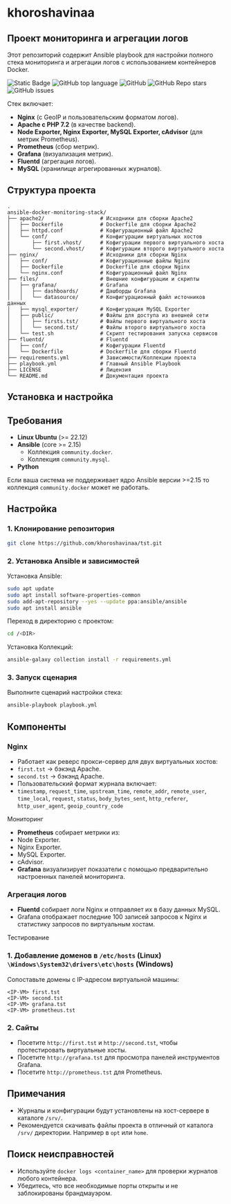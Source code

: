 # khoroshavinaa

## Проект мониторинга и агрегации логов
Этот репозиторий содержит Ansible playbook для настройки полного стека мониторинга и агрегации логов с использованием контейнеров Docker. 

![Static Badge](https://img.shields.io/badge/khoroshavinaa-tst-ansible)
![GitHub top language](https://img.shields.io/github/languages/top/khoroshavinaa/tst)
![GitHub](https://img.shields.io/github/license/khoroshavinaa/tst)
![GitHub Repo stars](https://img.shields.io/github/stars/khoroshavinaa/tst)
![GitHub issues](https://img.shields.io/github/issues/khoroshavinaa/tst)

Стек включает:

- **Nginx** (с GeoIP и пользовательским форматом логов).
- **Apache с PHP 7.2** (в качестве backend).
- **Node Exporter, Nginx Exporter, MySQL Exporter, cAdvisor** (для метрик Prometheus).
- **Prometheus** (сбор метрик).
- **Grafana** (визуализация метрик).
- **Fluentd** (агрегация логов).
- **MySQL** (хранилище агрегированных журналов).

## Структура проекта

```
.
ansible-docker-monitoring-stack/
├── apache2/                  # Исходники для сборки Apache2
│   ├── Dockerfile            # Dockerfile для сборки Apache2
│   ├── httpd.conf            # Кофигурационный файл Apache2
│   └── conf/                 # Конфигурации виртуальных хостов
│       ├── first.vhost/      # Кофигурации первого виртуального хоста
│       └── second.vhost/     # Кофигурации второго виртуального хоста
├── nginx/                    # Исходники для сборки Nginx
│   ├── conf/                 # Кофигурационные файлы Nginx
│   ├── Dockerfile            # Dockerfile для сборки Nginx
│   └── nginx.conf            # Кофигурационный файл Nginx
├── files/                    # Внешние конфигурации и скрипты
│   ├── grafana/              # Grafana
│   │   ├── dashboards/       # Дашборды Grafana
│   │   └── datasource/       # Конфигурационный файл источников данных
│   ├── mysql_exporter/       # Конфигурация MySQL Exporter
│   ├── public/               # Файлы для доступа из внешней сети
│   │   ├── firsts.tst/       # Файлы первого виртуального хоста
│   │   └── second.tst/       # Файлы второго виртуального хоста
│   └── test.sh               # Скрипт тестирования запуска сервисов
├── fluentd/                  # Fluentd
│   ├── conf/                 # Кофигурации Fluentd
│   └── Dockerfile            # Dockerfile для сборки Fluentd
├── requirements.yml          # Зависимости/Коллекции проекта
├── playbook.yml              # Главный Ansible Playbook
├── LICENSE                   # Лицензия
└── README.md                 # Документация проекта
```
## Установка и настройка
## Требования

- **Linux Ubuntu** (>= 22.12)
- **Ansible** (core >= 2.15)
  - Коллекция `community.docker`.
  - Коллекция `community.mysql`.
- **Python**

Если ваша система не поддерживает ядро Ansible версии >=2.15 то коллекция `community.docker` может не работать. 

## Настройка

### 1. Клонирование репозитория
```bash
git clone https://github.com/khoroshavinaa/tst.git
```

### 2. Установка Ansible и зависимостей
Установка Ansible:
```bash
sudo apt update
sudo apt install software-properties-common
sudo add-apt-repository --yes --update ppa:ansible/ansible
sudo apt install ansible
```

Переход в директорию с проектом:
```bash
cd /<DIR>
```

Установка Коллекций:
```bash
ansible-galaxy collection install -r requirements.yml
```

### 3. Запуск сценария
Выполните сценарий настройки стека:
```bash
ansible-playbook playbook.yml
```

## Компоненты

### Nginx
- Работает как реверс прокси-сервер для двух виртуальных хостов:
 - `first.tst` → бэкэнд Apache.
 - `second.tst` → бэкэнд Apache.
- Пользовательский формат журнала включает:
 - `timestamp`, `request_time`, `upstream_time`, `remote_addr`, `remote_user`, `time_local`, `request`, `status`, `body_bytes_sent`, `http_referer`, `http_user_agent`, `geoip_country_code`

Мониторинг
- **Prometheus** собирает метрики из:
 - Node Exporter.
 - Nginx Exporter.
 - MySQL Exporter.
 - cAdvisor.
- **Grafana** визуализирует показатели с помощью предварительно настроенных панелей мониторинга.

### Агрегация логов
- **Fluentd** собирает логи Nginx и отправляет их в базу данных MySQL.
- Grafana отображает последние 100 записей запросов к Nginx и статистику запросов по виртуальным хостам.

Тестирование

### 1. Добавление доменов в `/etc/hosts` (Linux) `\Windows\System32\drivers\etc\hosts` (Windows)
Сопоставьте домены с IP-адресом виртуальной машины:
```
<IP-VM> first.tst
<IP-VM> second.tst
<IP-VM> grafana.tst
<IP-VM> prometheus.tst
```

### 2. Сайты
- Посетите `http://first.tst` и `http://second.tst`, чтобы протестировать виртуальные хосты.
- Посетите `http://grafana.tst` для просмотра панелей инструментов Grafana.
- Посетите `http://prometheus.tst` для Prometheus.

## Примечания
- Журналы и конфигурации будут установлены на хост-сервере в каталоге `/srv/`.
- Рекомендуется скачивать файлы проекта в отличный от каталога `/srv/` директории. Например в `opt` или `home`. 

## Поиск неисправностей

- Используйте `docker logs <container_name>` для проверки журналов любого контейнера.
- Убедитесь, что все необходимые порты открыты и не заблокированы брандмауэром.